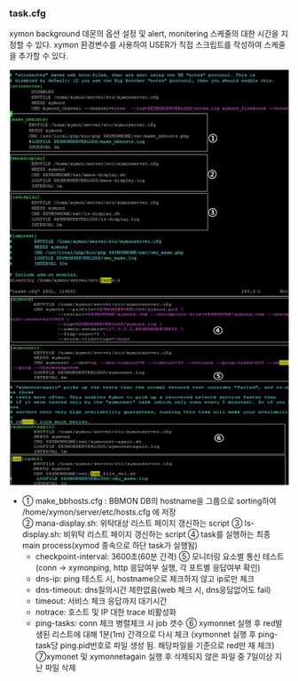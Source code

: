 ### task.cfg 
xymon background 데몬의 옵션 설정 및 alert, monitering 스케줄의 대한 시간을 지정할 수 있다.
xymon 환경변수를 사용하여 USER가 직접 스크립트를 작성하여 스케줄을 추가할 수 있다.

![텍스트](https://github.com/sahagong/xymon/blob/master/img/task.cfg.jpg)  

- ① make_bbhosts.cfg : BBMON DB의 hostname을 그룹으로 sorting하여 /home/xymon/server/etc/hosts.cfg 에 저장  
② mana-display.sh: 위탁대상 리스트 페이지 갱신하는 script 
③ ls-display.sh: 비위탁 리스트 페이지 갱신하는 script
④ task를 실행하는 최종 main process(xymod 종속으로 하단 task가 실행됨)
    - checkpoint-interval: 3600초(60분 간격)
⑤ 모니터링 요소별 통신 테스트(conn -> xymonping, http 응답여부 실행, 각 포트별 응답여부 확인)
   - dns-ip: ping 테스트 시, hostname으로 체크하지 않고 ip로만 체크
   - dns-timeout: dns질의시간 제한없음(web 체크 시, dns응답없어도 fail)
   - timeout: 서비스 체크 응답까지 대기시간
   - notrace: 호스트 및 IP 대한 trace 비활성화
   - ping-tasks: conn 체크 병렬체크 시 job 갯수
⑥ xymonnet 실행 후 red발생된 리스트에 대해 1분(1m) 간격으로 다시 체크
  (xymonnet 실행 후 ping-task당 ping.pid번호로 파일 생성 됨. 해당파일을 기준으로 red만 재 체크)
⑦xymonet 및 xymonnetagain 실행 후 삭제되지 않은 파일 중 7일이상 지난 파일 삭제

